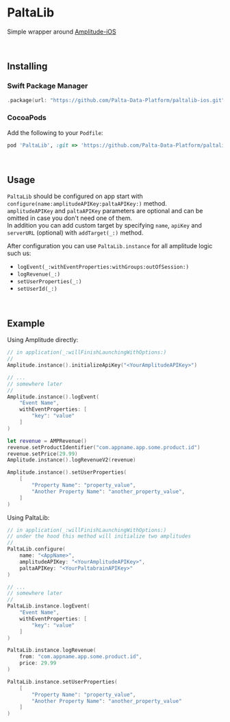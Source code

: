 # PaltaLib

Simple wrapper around [Amplitude-iOS](https://github.com/amplitude/Amplitude-iOS)

<br/>

## Installing

### Swift Package Manager

```swift
.package(url: "https://github.com/Palta-Data-Platform/paltalib-ios.git", branch: "master")
```

### CocoaPods

Add the following to your `Podfile`:

```ruby
pod 'PaltaLib', :git => 'https://github.com/Palta-Data-Platform/paltalib-ios.git', :branch => 'master'
```

<br/>

## Usage

`PaltaLib` should be configured on app start with `configure(name:amplitudeAPIKey:paltaAPIKey:)` method.  
`amplitudeAPIKey` and `paltaAPIKey` parameters are optional and can be omitted in case you don't need one of them.  
In addition you can add custom target by specifying `name`, `apiKey` and `serverURL` (optional) with `addTarget(_:)` method.  

After configuration you can use `PaltaLib.instance` for all amplitude logic such us:

- `logEvent(_:withEventProperties:withGroups:outOfSession:)`
- `logRevenue(_:)`
- `setUserProperties(_:)`
- `setUserId(_:)`

<br/>

## Example

Using Amplitude directly:

```swift
// in application(_:willFinishLaunchingWithOptions:)
//
Amplitude.instance().initializeApiKey("<YourAmplitudeAPIKey>")

// ...
// somewhere later
//
Amplitude.instance().logEvent(
    "Event Name",
    withEventProperties: [
        "key": "value"
    ]
)

let revenue = AMPRevenue()
revenue.setProductIdentifier("com.appname.app.some.product.id")
revenue.setPrice(29.99)
Amplitude.instance().logRevenueV2(revenue)

Amplitude.instance().setUserProperties(
    [
        "Property Name": "property_value",
        "Another Property Name": "another_property_value",
    ]
)

```

Using PaltaLib:

```swift
// in application(_:willFinishLaunchingWithOptions:)
// under the hood this method will initialize two amplitudes
//
PaltaLib.configure(
    name: "<AppName>",
    amplitudeAPIKey: "<YourAmplitudeAPIKey>",
    paltaAPIKey: "<YourPaltabrainAPIKey>"
)

// ...
// somewhere later
//
PaltaLib.instance.logEvent(
    "Event Name",
    withEventProperties: [
        "key": "value"
    ]
)

PaltaLib.instance.logRevenue(
    from: "com.appname.app.some.product.id",
    price: 29.99
)

PaltaLib.instance.setUserProperties(
    [
        "Property Name": "property_value",
        "Another Property Name": "another_property_value"
    ]
)
```